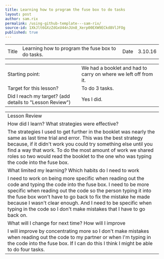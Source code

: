```yaml
---
title: Learning how to program the fuse box to do tasks
layout: post
author: sam.rix
permalink: /using-github-template---sam-rix/
source-id: 1XkJlt6GXzZdGxU44nJUn8_Xerp00EXW9ECkd8VlJFOg
published: true
---
```

<table>
  <tr>
    <td>Title</td>
    <td>Learning how to program the fuse box to do tasks.</td>
    <td>Date</td>
    <td>3.10.16</td>
  </tr>
</table>


<table>
  <tr>
    <td>Starting point:</td>
    <td>We had a booklet and had to  carry on where we left off from it.</td>
  </tr>
  <tr>
    <td>Target for this lesson?</td>
    <td>To do 3 tasks.</td>
  </tr>
  <tr>
    <td>Did I reach my target? 
(add details to "Lesson Review")</td>
    <td>Yes I did.</td>
  </tr>
</table>


<table>
  <tr>
    <td>Lesson Review</td>
  </tr>
  <tr>
    <td>How did I learn? What strategies were effective?</td>
  </tr>
  <tr>
    <td>The strategies I used to get further in the booklet was nearly the same as last time trial and error. This was the best strategy because, if it didn't work you could try something else until you find a way that work. To do the most amount of work we shared roles so two would read the booklet to the one who was typing the code into the fuse box.</td>
  </tr>
  <tr>
    <td>What limited my learning? Which habits do I need to work </td>
  </tr>
  <tr>
    <td>I need to work on being more specific when reading out the code and typing the code into the fuse box. I need to be more specific when reading out the code so the person typing it into the fuse box won't have to go back to fix the mistake he made because I wasn't clear enough. And I need to be specific when typing in the code so I don't make mistakes that I have to go back on.</td>
  </tr>
  <tr>
    <td>What will I change for next time? How will I improve </td>
  </tr>
  <tr>
    <td>I will improve by concentrating more so I don't make mistakes when reading out the code to my partner or when I'm typing in the code into the fuse box. If I can do this I think I might be able to do four tasks.</td>
  </tr>
</table>


